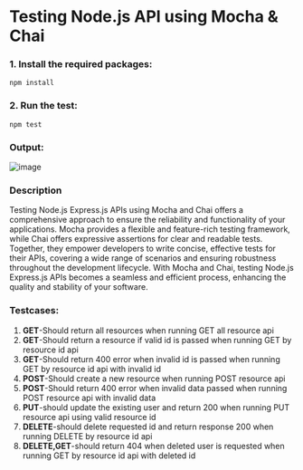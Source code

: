# Testing Node.js API using Mocha & Chai


### 1. Install the required packages:
```
npm install
```

### 2. Run the test:
```
npm test
```

### Output:

![image](https://github.com/rajithsuvarna/Api_Testing_Project/assets/109891044/f8eaf335-7305-4e8b-bf34-bc6894681460)

### Description
Testing Node.js Express.js APIs using Mocha and Chai offers a comprehensive approach to ensure the reliability and functionality of your applications. Mocha provides a flexible and feature-rich testing framework, while Chai offers expressive assertions for clear and readable tests. Together, they empower developers to write concise, effective tests for their APIs, covering a wide range of scenarios and ensuring robustness throughout the development lifecycle. With Mocha and Chai, testing Node.js Express.js APIs becomes a seamless and efficient process, enhancing the quality and stability of your software.

### Testcases:
1. **GET**-Should return all resources when running GET all resource api
2. **GET**-Should return a resource if valid id is passed when running GET by resource id api
3. **GET**-Should return 400 error when invalid id is passed when running GET by resource id api with invalid id
4. **POST**-Should create a new resource  when running POST resource api
5. **POST**-Should return 400 error when invalid data passed when running  POST resource api with invalid data
6. **PUT**-should update the existing user and return 200 when running PUT resource api using valid resource id
7. **DELETE**-should delete requested id and return response 200 when running DELETE by resource id api
8. **DELETE,GET**-should return 404 when deleted user is requested when running GET by resource id api with deleted id

